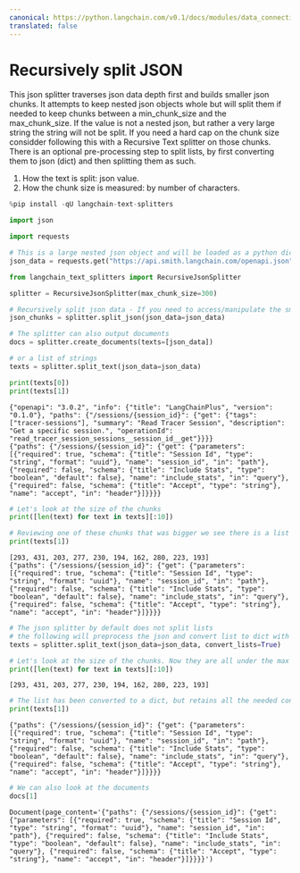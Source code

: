 ```yaml
---
canonical: https://python.langchain.com/v0.1/docs/modules/data_connection/document_transformers/recursive_json_splitter
translated: false
---
```


# Recursively split JSON

This json splitter traverses json data depth first and builds smaller json chunks. It attempts to keep nested json objects whole but will split them if needed to keep chunks between a min_chunk_size and the max_chunk_size. If the value is not a nested json, but rather a very large string the string will not be split. If you need a hard cap on the chunk size considder following this with a Recursive Text splitter on those chunks. There is an optional pre-processing step to split lists, by first converting them to json (dict) and then splitting them as such.

1. How the text is split: json value.
2. How the chunk size is measured: by number of characters.

```python
%pip install -qU langchain-text-splitters
```

```python
import json

import requests
```

```python
# This is a large nested json object and will be loaded as a python dict
json_data = requests.get("https://api.smith.langchain.com/openapi.json").json()
```

```python
from langchain_text_splitters import RecursiveJsonSplitter
```

```python
splitter = RecursiveJsonSplitter(max_chunk_size=300)
```

```python
# Recursively split json data - If you need to access/manipulate the smaller json chunks
json_chunks = splitter.split_json(json_data=json_data)
```

```python
# The splitter can also output documents
docs = splitter.create_documents(texts=[json_data])

# or a list of strings
texts = splitter.split_text(json_data=json_data)

print(texts[0])
print(texts[1])
```

```output
{"openapi": "3.0.2", "info": {"title": "LangChainPlus", "version": "0.1.0"}, "paths": {"/sessions/{session_id}": {"get": {"tags": ["tracer-sessions"], "summary": "Read Tracer Session", "description": "Get a specific session.", "operationId": "read_tracer_session_sessions__session_id__get"}}}}
{"paths": {"/sessions/{session_id}": {"get": {"parameters": [{"required": true, "schema": {"title": "Session Id", "type": "string", "format": "uuid"}, "name": "session_id", "in": "path"}, {"required": false, "schema": {"title": "Include Stats", "type": "boolean", "default": false}, "name": "include_stats", "in": "query"}, {"required": false, "schema": {"title": "Accept", "type": "string"}, "name": "accept", "in": "header"}]}}}}
```

```python
# Let's look at the size of the chunks
print([len(text) for text in texts][:10])

# Reviewing one of these chunks that was bigger we see there is a list object there
print(texts[1])
```

```output
[293, 431, 203, 277, 230, 194, 162, 280, 223, 193]
{"paths": {"/sessions/{session_id}": {"get": {"parameters": [{"required": true, "schema": {"title": "Session Id", "type": "string", "format": "uuid"}, "name": "session_id", "in": "path"}, {"required": false, "schema": {"title": "Include Stats", "type": "boolean", "default": false}, "name": "include_stats", "in": "query"}, {"required": false, "schema": {"title": "Accept", "type": "string"}, "name": "accept", "in": "header"}]}}}}
```

```python
# The json splitter by default does not split lists
# the following will preprocess the json and convert list to dict with index:item as key:val pairs
texts = splitter.split_text(json_data=json_data, convert_lists=True)
```

```python
# Let's look at the size of the chunks. Now they are all under the max
print([len(text) for text in texts][:10])
```

```output
[293, 431, 203, 277, 230, 194, 162, 280, 223, 193]
```

```python
# The list has been converted to a dict, but retains all the needed contextual information even if split into many chunks
print(texts[1])
```

```output
{"paths": {"/sessions/{session_id}": {"get": {"parameters": [{"required": true, "schema": {"title": "Session Id", "type": "string", "format": "uuid"}, "name": "session_id", "in": "path"}, {"required": false, "schema": {"title": "Include Stats", "type": "boolean", "default": false}, "name": "include_stats", "in": "query"}, {"required": false, "schema": {"title": "Accept", "type": "string"}, "name": "accept", "in": "header"}]}}}}
```

```python
# We can also look at the documents
docs[1]
```

```output
Document(page_content='{"paths": {"/sessions/{session_id}": {"get": {"parameters": [{"required": true, "schema": {"title": "Session Id", "type": "string", "format": "uuid"}, "name": "session_id", "in": "path"}, {"required": false, "schema": {"title": "Include Stats", "type": "boolean", "default": false}, "name": "include_stats", "in": "query"}, {"required": false, "schema": {"title": "Accept", "type": "string"}, "name": "accept", "in": "header"}]}}}}')
```